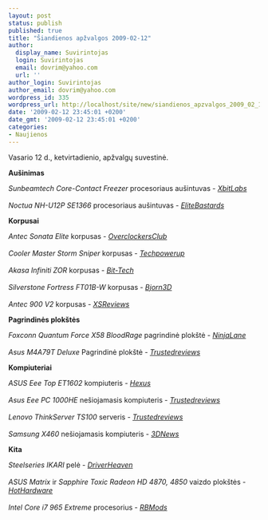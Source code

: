 ```yaml
---
layout: post
status: publish
published: true
title: "Šiandienos apžvalgos 2009-02-12"
author:
  display_name: Suvirintojas
  login: Suvirintojas
  email: dovrim@yahoo.com
  url: ''
author_login: Suvirintojas
author_email: dovrim@yahoo.com
wordpress_id: 335
wordpress_url: http://localhost/site/new/siandienos_apzvalgos_2009_02_12/
date: '2009-02-12 23:45:01 +0200'
date_gmt: '2009-02-12 23:45:01 +0200'
categories:
- Naujienos
---
```

<p>Vasario 12 d., ketvirtadienio, apžvalgų suvestinė.</p>
<p><b>Aušinimas</b></p>
<p><i>Sunbeamtech Core-Contact Freezer</i> procesoriaus aušintuvas - <i><a class="ns" href="http://www.xbitlabs.com/articles/coolers/display/sunbeamtech-corecontact-freezer.html">XbitLabs</a></i><br />
<br /><i>Noctua NH-U12P SE1366</i> procesoriaus aušintuvas - <i><a class="ns" href="http://www.elitebastards.com/cms/index.php?option=com_content&task=view&id=684&Itemid=27">EliteBastards</a></i></p>
<p><b>Korpusai</b></p>
<p><i>Antec Sonata Elite</i> korpusas - <i><a class="ns" href="http://www.overclockersclub.com/reviews/antec_sonata_elite/">OverclockersClub</a></i><br />
<br /><i>Cooler Master Storm Sniper</i> korpusas - <i><a class="ns" href="http://www.techpowerup.com/reviews/CoolerMaster/Storm_Sniper/">Techpowerup</a></i><br />
<br /><i>Akasa Infiniti ZOR</i> korpusas - <i><a class="ns" href="http://www.bit-tech.net/hardware/cases/2009/02/12/akasa-infiniti-zor-review/1">Bit-Tech</a></i><br />
<br /><i>Silverstone Fortress FT01B-W</i> korpusas - <i><a class="ns" href="http://bjorn3d.com/read.php?cID=1462">Bjorn3D</a></i><br />
<br /><i>Antec 900 V2</i> korpusas - <i><a class="ns" href="http://www.xsreviews.co.uk/reviews/cases/antec-900-v2/">XSReviews</a></i></p>
<p><b>Pagrindinės plokštės</b></p>
<p><i>Foxconn Quantum Force X58 BloodRage</i> pagrindinė plokštė - <i><a class="ns" href="http://www.ninjalane.com/display.aspx?docname=bloodrage">NinjaLane</a></i><br />
<br /><i>Asus M4A79T Deluxe</i> Pagrindinė plokštė - <i><a class="ns" href="http://www.trustedreviews.com/motherboards/review/2009/02/12/Asus-M4A79T-Deluxe/p1">Trustedreviews</a></i></p>
<p><b>Kompiuteriai</b></p>
<p><i>ASUS Eee Top ET1602</i> kompiuteris - <i><a class="ns" href="http://www.hexus.net/content/item.php?item=17078">Hexus</a></i><br />
<br /><i>Asus Eee PC 1000HE</i> nešiojamasis kompiuteris - <i><a class="ns" href="http://www.trustedreviews.com/notebooks/review/2009/02/12/Asus-Eee-PC-1000HE/p1">Trustedreviews</a></i><br />
<br /><i>Lenovo ThinkServer TS100</i> serveris - <i><a class="ns" href="http://www.trustedreviews.com/networking/review/2009/02/12/Lenovo-ThinkServer-TS100/p1">Trustedreviews</a></i><br />
<br /><i>Samsung X460</i> nešiojamasis kompiuteris - <i><a class="ns" href="http://www.3dnews.ru/mobile/samsung_x460/">3DNews</a></i></p>
<p><b>Kita</b></p>
<p><i>Steelseries IKARI</i> pelė - <i><a class="ns" href="http://www.driverheaven.net/reviews.php?reviewid=716">DriverHeaven</a></i><br />
<br /><i>ASUS Matrix</i> ir <i>Sapphire Toxic Radeon HD 4870, 4850</i> vaizdo plokštės - <i><a class="ns" href="http://hothardware.com/Articles/ASUS-Matrix-and-Sapphire-Toxic-Radeon-HD-4870-4850-Comparison/">HotHardware</a></i><br />
<br /><i>Intel Core i7 965 Extreme</i> procesorius - <i><a class="ns" href="http://www.rbmods.com/Articles/Intel/Corei7/1.php">RBMods</a></i><br /></p>
